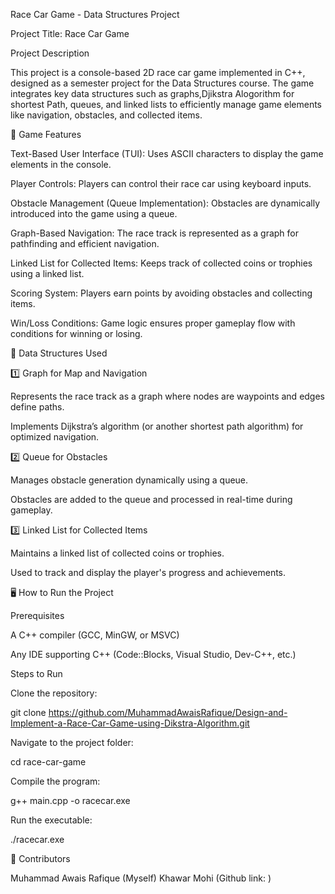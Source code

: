 Race Car Game - Data Structures Project

Project Title: Race Car Game

Project Description

This project is a console-based 2D race car game implemented in C++, designed as a semester project for the Data Structures course. The game integrates key data structures such as graphs,Djikstra Alogorithm for shortest Path, queues, and linked lists to efficiently manage game elements like navigation, obstacles, and collected items.

🚗 Game Features

Text-Based User Interface (TUI): Uses ASCII characters to display the game elements in the console.

Player Controls: Players can control their race car using keyboard inputs.

Obstacle Management (Queue Implementation): Obstacles are dynamically introduced into the game using a queue.

Graph-Based Navigation: The race track is represented as a graph for pathfinding and efficient navigation.

Linked List for Collected Items: Keeps track of collected coins or trophies using a linked list.

Scoring System: Players earn points by avoiding obstacles and collecting items.

Win/Loss Conditions: Game logic ensures proper gameplay flow with conditions for winning or losing.

📌 Data Structures Used

1️⃣ Graph for Map and Navigation

Represents the race track as a graph where nodes are waypoints and edges define paths.

Implements Dijkstra’s algorithm (or another shortest path algorithm) for optimized navigation.

2️⃣ Queue for Obstacles

Manages obstacle generation dynamically using a queue.

Obstacles are added to the queue and processed in real-time during gameplay.

3️⃣ Linked List for Collected Items

Maintains a linked list of collected coins or trophies.

Used to track and display the player's progress and achievements.

🖥️ How to Run the Project

Prerequisites

A C++ compiler (GCC, MinGW, or MSVC)

Any IDE supporting C++ (Code::Blocks, Visual Studio, Dev-C++, etc.)

Steps to Run

Clone the repository:

git clone https://github.com/MuhammadAwaisRafique/Design-and-Implement-a-Race-Car-Game-using-Dikstra-Algorithm.git

Navigate to the project folder:

cd race-car-game

Compile the program:

g++ main.cpp -o racecar.exe

Run the executable:

./racecar.exe

🤝 Contributors

Muhammad Awais Rafique (Myself)
Khawar Mohi (Github link: )

